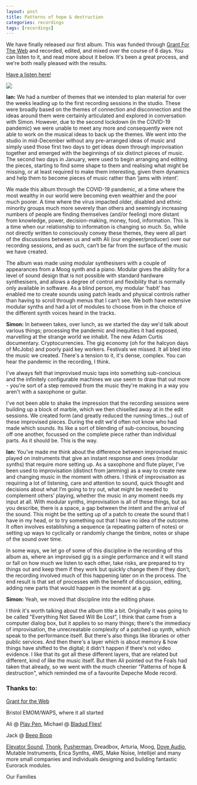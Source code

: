 ```yaml
---
layout: post
title: Patterns of hope & destruction
categories: recordings
tags: [recordings]
---
```

We have finally released our first album. This was funded through [Grant For The Web][gftw] and recorded, edited, and mixed over the course of 6 days. You can listen to it, and read more about it below. It's been a great process, and we're both really pleased with the results.

[Have a listen here!](https://www.audiotarky.com/$/artists/anechoics/patterns-of-hope-destruction/)


<img src="https://test.audiotarky.com/$/content/artists/anechoics/patterns-of-hope-destruction/the-machine-it-sleeps/featuredImage_hu87fdfbc358be7a0ee6575afa144be298_2984227_600x0_resize_box_3.png"/>

**Ian:** We had a number of themes that we intended to plan material for over the weeks leading up to the first recording sessions in the studio. These were broadly based on the themes of connection and disconnection and the ideas around them were certainly articulated and explored in conversation with Simon. However, due to the second lockdown (in the COVID-19 pandemic) we were unable to meet any more and consequently were not able to work on the musical ideas to back up the themes. We went into the studio in mid-December without any pre-arranged ideas of music and simply used those first two days to get ideas down through improvisation together and emerged with the beginnings of six distinct pieces of music. The second two days in January, were used to begin arranging and editing the pieces, starting to find some shape to them and realising what might be missing, or at least required to make them interesting, given them dynamics and help them to become pieces of music rather than ‘jams with intent’.

We made this album through the COVID-19 pandemic, at a time where the most wealthy in our world were becoming even wealthier and the poor much poorer. A time where the virus impacted older, disabled and ethnic minority groups much more severely than others and seemingly increasing numbers of people are finding themselves (and/or feeling) more distant from knowledge, power, decision-making, money, food, information. This is a time when our relationship to information is changing so much.  So, while not directly written to consciously convey these themes, they were all part of the discussions between us and with Ali (our engineer/producer) over our recording sessions, and as such, can’t be far from the surface of the music we have created.

The album was made using modular synthesisers with a couple of appearances from a Moog synth and a piano. Modular gives the ability for a level of sound design that is not possible with standard hardware synthesisers, and allows a degree of control and flexibility that is normally only available in software. As a blind person, my modular ‘habit’ has enabled me to create sounds using patch leads and physical controls rather than having to scroll through menus that I can’t see. We both have extensive modular synths and had a lot of modules to choose from in the choice of the different synth voices heard in the tracks.

**Simon:** In between takes, over lunch, as we started the day we'd talk about various things; processing the pandemic and inequities it had exposed, marvelling at the strange world we inhabit. The new Adam Curtis documentary. Cryptocurrencies. The gig economy (oh for the halcyon days of McJobs) and poorly paid key workers. Festivals we missed. It all bled into the music we created. There's a tension to it, it's dense, complex. You can hear the pandemic in the recording, I think.

I've always felt that improvised music taps into something sub-concious and the infinitely configurable machines we use seem to draw that out more - you're sort of a step removed from the music they're making in a way you aren't with a saxophone or guitar.

I've not been able to shake the impression that the recording sessions were building up a block of marble, which we then chiselled away at in the edit sessions. We created form (and greatly reduced the running times...) out of these improvised pieces. During the edit we'd often not know who had made which sounds. Its like a sort of blending of sub-concious, bouncing off one another, focussed on the complete piece rather than individual parts. As it should be. This is the way.

**Ian:**
You’ve made me think about the difference between improvised music played on instruments that give an instant response and ones (modular synths) that require more setting up. As a saxophone and flute player, I’ve been used to improvisation (distinct from jamming) as a way to create new and changing music in the moment with others. I think of improvisation as requiring a lot of listening, care and attention to sound, quick thought and decisions about what I’m going to try out, what might be needed to complement others’ playing, whether the music in any moment needs my input at all. With modular synths, improvisation is all of these things, but as you describe, there is a space, a gap between the intent and the arrival of the sound. This might be the setting up of a patch to create the sound that I have in my head, or to try something out that I have no idea of the outcome. It often involves establishing a sequence (a repeating pattern of notes) or setting up ways to cyclically or randomly change the timbre, notes or shape of the sound over time.

In some ways, we let go of some of this discipline in the recording of this album as, where an  improvised gig is a single performance and it will stand or fall on how much we listen to each other, take risks, are prepared to try things out and keep them if they work but quickly change them if they don’t, the recording involved much of this happening later on in the process. The end result is that set of processes with the benefit of discussion, editing, adding new parts that would happen in the moment at a gig.

**Simon:** Yeah, we moved that discipline into the editing phase.

I think it's worth talking about the album title a bit. Originally it was going to be called "Everything Not Saved Will Be Lost", I think that came from a computer dialog box, but it applies to so many things; there's the immediacy of improvisation, the unrecreatable complexity of a patched up synth, which speak to the performance itself. But there's also things like libraries or other public services. And then there's a layer which is about memory & how things have shifted to the digital; it didn't happen if there's not video evidence. I like that its got all these different layers, that are related but different, kind of like the music itself. But then Ali pointed out the Foals had taken that already, so we went with the much cheerier "Patterns of hope & destruction", which reminded me of a favourite Depeche Mode record.

### Thanks to:
[Grant for the Web](https://grantfortheweb.org/)

Bristol EMOM/WAPS, where it all started

Ali @ [Play Pen](https://www.alichant.com/studio), Michael @ [Bladud Flies!](http://bladudflies.com/)

Jack @ [Beep Boop](https://www.facebook.com/beepboopbristol/)

[Elevator Sound](https://elevatorsound.com/), [Thonk](https://www.thonk.co.uk/), [Pusherman](https://pushermanproductions.com), Dreadbox, Arturia, Moog, [Dove Audio](https://dove-audio.com/), Mutable Instruments, Erica Synths, 4MS, Make Noise, Intellijel and many more small companies and individuals designing and building fantastic Eurorack modules.

Our Families

[gftw]: https://www.grantfortheweb.org/

